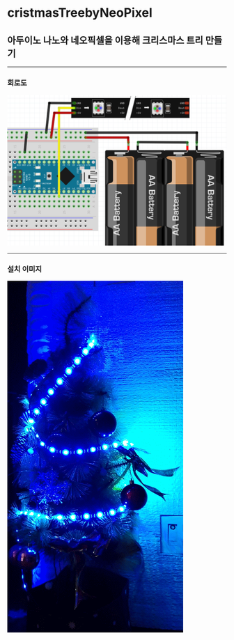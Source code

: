 # cristmasTreebyNeoPixel

## 아두이노 나노와 네오픽셀을 이용해 크리스마스 트리 만들기

---
### 회로도
![](https://github.com/mtinet/cristmasTreebyNeoPixel/blob/master/image/%E1%84%89%E1%85%B3%E1%84%8F%E1%85%B3%E1%84%85%E1%85%B5%E1%86%AB%E1%84%89%E1%85%A3%E1%86%BA%202017-12-23%20%E1%84%8B%E1%85%A9%E1%84%92%E1%85%AE%208.35.40.png?raw=true)  


---
### 설치 이미지
![](https://github.com/mtinet/cristmasTreebyNeoPixel/blob/master/image/20171223_192550-ANIMATION.gif?raw=true)
